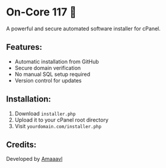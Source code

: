 # On-Core 117 🚀
A powerful and secure automated software installer for cPanel.

## Features:
- Automatic installation from GitHub
- Secure domain verification
- No manual SQL setup required
- Version control for updates

## Installation:
1. Download `installer.php`
2. Upload it to your cPanel root directory
3. Visit `yourdomain.com/installer.php`

## Credits:
Developed by [Amaaavl](https://github.com/amaaavl)
